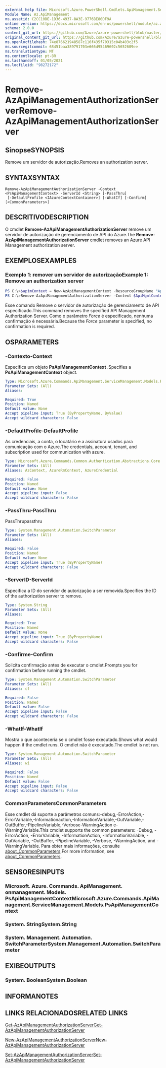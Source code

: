 ```yaml
---
external help file: Microsoft.Azure.PowerShell.Cmdlets.ApiManagement.ServiceManagement.dll-Help.xml
Module Name: Az.ApiManagement
ms.assetid: C2CC10DE-1D36-4937-8A3E-9776BE80DF9A
online version: https://docs.microsoft.com/en-us/powershell/module/az.apimanagement/remove-azapimanagementauthorizationserver
schema: 2.0.0
content_git_url: https://github.com/Azure/azure-powershell/blob/master/src/ApiManagement/ApiManagement/help/Remove-AzApiManagementAuthorizationServer.md
original_content_git_url: https://github.com/Azure/azure-powershell/blob/master/src/ApiManagement/ApiManagement/help/Remove-AzApiManagementAuthorizationServer.md
ms.openlocfilehash: 74e876621948587c116f435f70315c04b403c2f5
ms.sourcegitcommit: 68451baa389791703e666d95469602c5652609ee
ms.translationtype: MT
ms.contentlocale: pt-BR
ms.lasthandoff: 01/05/2021
ms.locfileid: "98272172"
---
```

# <span data-ttu-id="c4db0-101">Remove-AzApiManagementAuthorizationServer</span><span class="sxs-lookup"><span data-stu-id="c4db0-101">Remove-AzApiManagementAuthorizationServer</span></span>

## <span data-ttu-id="c4db0-102">Sinopse</span><span class="sxs-lookup"><span data-stu-id="c4db0-102">SYNOPSIS</span></span>
<span data-ttu-id="c4db0-103">Remove um servidor de autorização.</span><span class="sxs-lookup"><span data-stu-id="c4db0-103">Removes an authorization server.</span></span>

## <span data-ttu-id="c4db0-104">SYNTAX</span><span class="sxs-lookup"><span data-stu-id="c4db0-104">SYNTAX</span></span>

```
Remove-AzApiManagementAuthorizationServer -Context <PsApiManagementContext> -ServerId <String> [-PassThru]
 [-DefaultProfile <IAzureContextContainer>] [-WhatIf] [-Confirm] [<CommonParameters>]
```

## <span data-ttu-id="c4db0-105">DESCRITIVO</span><span class="sxs-lookup"><span data-stu-id="c4db0-105">DESCRIPTION</span></span>
<span data-ttu-id="c4db0-106">O cmdlet **Remove-AzApiManagementAuthorizationServer** remove um servidor de autorização de gerenciamento de API do Azure.</span><span class="sxs-lookup"><span data-stu-id="c4db0-106">The **Remove-AzApiManagementAuthorizationServer** cmdlet removes an Azure API Management authorization server.</span></span>

## <span data-ttu-id="c4db0-107">EXEMPLOS</span><span class="sxs-lookup"><span data-stu-id="c4db0-107">EXAMPLES</span></span>

### <span data-ttu-id="c4db0-108">Exemplo 1: remover um servidor de autorização</span><span class="sxs-lookup"><span data-stu-id="c4db0-108">Example 1: Remove an authorization server</span></span>
```powershell
PS C:\>$apimContext = New-AzApiManagementContext -ResourceGroupName "Api-Default-WestUS" -ServiceName "contoso"
PS C:\>Remove-AzApiManagementAuthorizationServer -Context $ApiMgmtContext -ServerId "authserverid" -Force
```

<span data-ttu-id="c4db0-109">Esse comando Remove o servidor de autorização de gerenciamento de API especificado.</span><span class="sxs-lookup"><span data-stu-id="c4db0-109">This command removes the specified API Management Authorization Server.</span></span>
<span data-ttu-id="c4db0-110">Como o parâmetro *Force* é especificado, nenhuma confirmação é necessária.</span><span class="sxs-lookup"><span data-stu-id="c4db0-110">Because the *Force* parameter is specified, no confirmation is required.</span></span>

## <span data-ttu-id="c4db0-111">OS</span><span class="sxs-lookup"><span data-stu-id="c4db0-111">PARAMETERS</span></span>

### <span data-ttu-id="c4db0-112">-Contexto</span><span class="sxs-lookup"><span data-stu-id="c4db0-112">-Context</span></span>
<span data-ttu-id="c4db0-113">Especifica um objeto **PsApiManagementContext** .</span><span class="sxs-lookup"><span data-stu-id="c4db0-113">Specifies a **PsApiManagementContext** object.</span></span>

```yaml
Type: Microsoft.Azure.Commands.ApiManagement.ServiceManagement.Models.PsApiManagementContext
Parameter Sets: (All)
Aliases:

Required: True
Position: Named
Default value: None
Accept pipeline input: True (ByPropertyName, ByValue)
Accept wildcard characters: False
```

### <span data-ttu-id="c4db0-114">-DefaultProfile</span><span class="sxs-lookup"><span data-stu-id="c4db0-114">-DefaultProfile</span></span>
<span data-ttu-id="c4db0-115">As credenciais, a conta, o locatário e a assinatura usados para comunicação com o Azure.</span><span class="sxs-lookup"><span data-stu-id="c4db0-115">The credentials, account, tenant, and subscription used for communication with azure.</span></span>

```yaml
Type: Microsoft.Azure.Commands.Common.Authentication.Abstractions.Core.IAzureContextContainer
Parameter Sets: (All)
Aliases: AzContext, AzureRmContext, AzureCredential

Required: False
Position: Named
Default value: None
Accept pipeline input: False
Accept wildcard characters: False
```

### <span data-ttu-id="c4db0-116">-PassThru</span><span class="sxs-lookup"><span data-stu-id="c4db0-116">-PassThru</span></span>
<span data-ttu-id="c4db0-117">PassThru</span><span class="sxs-lookup"><span data-stu-id="c4db0-117">passthru</span></span>

```yaml
Type: System.Management.Automation.SwitchParameter
Parameter Sets: (All)
Aliases:

Required: False
Position: Named
Default value: None
Accept pipeline input: True (ByPropertyName)
Accept wildcard characters: False
```

### <span data-ttu-id="c4db0-118">-ServerID</span><span class="sxs-lookup"><span data-stu-id="c4db0-118">-ServerId</span></span>
<span data-ttu-id="c4db0-119">Especifica a ID do servidor de autorização a ser removida.</span><span class="sxs-lookup"><span data-stu-id="c4db0-119">Specifies the ID of the authorization server to remove.</span></span>

```yaml
Type: System.String
Parameter Sets: (All)
Aliases:

Required: True
Position: Named
Default value: None
Accept pipeline input: True (ByPropertyName)
Accept wildcard characters: False
```

### <span data-ttu-id="c4db0-120">-Confirme</span><span class="sxs-lookup"><span data-stu-id="c4db0-120">-Confirm</span></span>
<span data-ttu-id="c4db0-121">Solicita confirmação antes de executar o cmdlet.</span><span class="sxs-lookup"><span data-stu-id="c4db0-121">Prompts you for confirmation before running the cmdlet.</span></span>

```yaml
Type: System.Management.Automation.SwitchParameter
Parameter Sets: (All)
Aliases: cf

Required: False
Position: Named
Default value: False
Accept pipeline input: False
Accept wildcard characters: False
```

### <span data-ttu-id="c4db0-122">-WhatIf</span><span class="sxs-lookup"><span data-stu-id="c4db0-122">-WhatIf</span></span>
<span data-ttu-id="c4db0-123">Mostra o que aconteceria se o cmdlet fosse executado.</span><span class="sxs-lookup"><span data-stu-id="c4db0-123">Shows what would happen if the cmdlet runs.</span></span>
<span data-ttu-id="c4db0-124">O cmdlet não é executado.</span><span class="sxs-lookup"><span data-stu-id="c4db0-124">The cmdlet is not run.</span></span>

```yaml
Type: System.Management.Automation.SwitchParameter
Parameter Sets: (All)
Aliases: wi

Required: False
Position: Named
Default value: False
Accept pipeline input: False
Accept wildcard characters: False
```

### <span data-ttu-id="c4db0-125">CommonParameters</span><span class="sxs-lookup"><span data-stu-id="c4db0-125">CommonParameters</span></span>
<span data-ttu-id="c4db0-126">Esse cmdlet dá suporte a parâmetros comuns:-debug,-ErrorAction,-ErrorVariable,-Informationaction,-InformationVariable,-OutVariable,-OutBuffer,-PipelineVariable,-Verbose-WarningAction e-WarningVariable.</span><span class="sxs-lookup"><span data-stu-id="c4db0-126">This cmdlet supports the common parameters: -Debug, -ErrorAction, -ErrorVariable, -InformationAction, -InformationVariable, -OutVariable, -OutBuffer, -PipelineVariable, -Verbose, -WarningAction, and -WarningVariable.</span></span> <span data-ttu-id="c4db0-127">Para obter mais informações, consulte [about_CommonParameters](http://go.microsoft.com/fwlink/?LinkID=113216).</span><span class="sxs-lookup"><span data-stu-id="c4db0-127">For more information, see [about_CommonParameters](http://go.microsoft.com/fwlink/?LinkID=113216).</span></span>

## <span data-ttu-id="c4db0-128">SENSORES</span><span class="sxs-lookup"><span data-stu-id="c4db0-128">INPUTS</span></span>

### <span data-ttu-id="c4db0-129">Microsoft. Azure. Commands. ApiManagement. onmanagement. Models. PsApiManagementContext</span><span class="sxs-lookup"><span data-stu-id="c4db0-129">Microsoft.Azure.Commands.ApiManagement.ServiceManagement.Models.PsApiManagementContext</span></span>

### <span data-ttu-id="c4db0-130">System. String</span><span class="sxs-lookup"><span data-stu-id="c4db0-130">System.String</span></span>

### <span data-ttu-id="c4db0-131">System. Management. Automation. SwitchParameter</span><span class="sxs-lookup"><span data-stu-id="c4db0-131">System.Management.Automation.SwitchParameter</span></span>

## <span data-ttu-id="c4db0-132">EXIBE</span><span class="sxs-lookup"><span data-stu-id="c4db0-132">OUTPUTS</span></span>

### <span data-ttu-id="c4db0-133">System. Boolean</span><span class="sxs-lookup"><span data-stu-id="c4db0-133">System.Boolean</span></span>

## <span data-ttu-id="c4db0-134">INFORMA</span><span class="sxs-lookup"><span data-stu-id="c4db0-134">NOTES</span></span>

## <span data-ttu-id="c4db0-135">LINKS RELACIONADOS</span><span class="sxs-lookup"><span data-stu-id="c4db0-135">RELATED LINKS</span></span>

[<span data-ttu-id="c4db0-136">Get-AzApiManagementAuthorizationServer</span><span class="sxs-lookup"><span data-stu-id="c4db0-136">Get-AzApiManagementAuthorizationServer</span></span>](./Get-AzApiManagementAuthorizationServer.md)

[<span data-ttu-id="c4db0-137">New-AzApiManagementAuthorizationServer</span><span class="sxs-lookup"><span data-stu-id="c4db0-137">New-AzApiManagementAuthorizationServer</span></span>](./New-AzApiManagementAuthorizationServer.md)

[<span data-ttu-id="c4db0-138">Set-AzApiManagementAuthorizationServer</span><span class="sxs-lookup"><span data-stu-id="c4db0-138">Set-AzApiManagementAuthorizationServer</span></span>](./Set-AzApiManagementAuthorizationServer.md)


